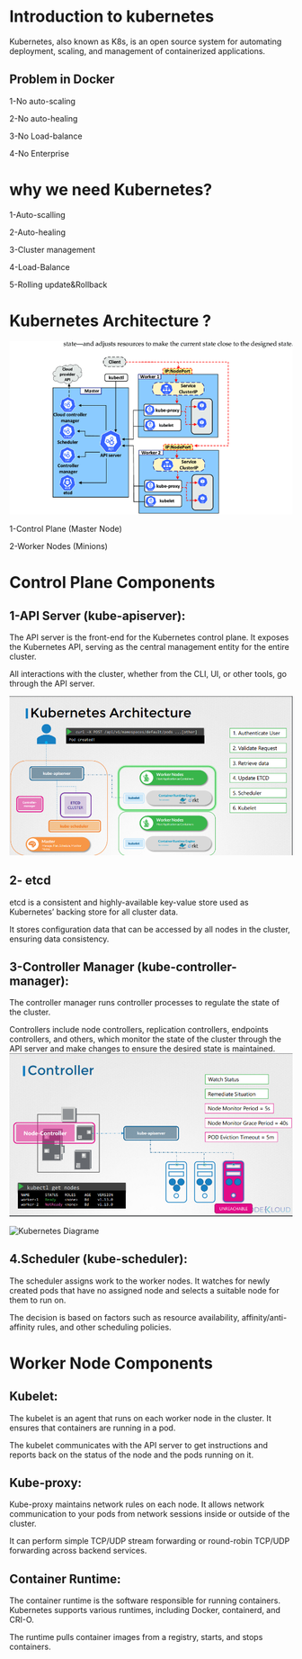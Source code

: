 # Introduction to kubernetes
Kubernetes, also known as K8s, is an open source system for automating deployment, scaling, and management of containerized applications.
## Problem in Docker
1-No auto-scaling

2-No auto-healing

3-No Load-balance

4-No Enterprise

# why we need Kubernetes?
1-Auto-scalling

2-Auto-healing

3-Cluster management

4-Load-Balance

5-Rolling update&Rollback

# Kubernetes Architecture ?
![Kubernetes Diagrame](../pictures/Kubernetes-architecture-diagrame.png)

1-Control Plane (Master Node)

2-Worker Nodes (Minions)
 # Control Plane Components 

 ## 1-API Server (kube-apiserver):

The API server is the front-end for the Kubernetes control plane. It exposes the Kubernetes API, serving as the central management entity for the entire cluster.

All interactions with the cluster, whether from the CLI, UI, or other tools, go through the API server.

![Kubernetes Diagrame](../pictures/kubeapi-server.PNG)

## 2- etcd

etcd is a consistent and highly-available key-value store used as Kubernetes’ backing store for all cluster data.

It stores configuration data that can be accessed by all nodes in the cluster, ensuring data consistency.

## 3-Controller Manager (kube-controller-manager):

The controller manager runs controller processes to regulate the state of the cluster.

Controllers include node controllers, replication controllers, endpoints controllers, and others, which monitor the state of the cluster through the API server and make changes to ensure the desired state is maintained.![Kubernetes Diagrame](../pictures/controller.PNG)

![Kubernetes Diagrame](../pictures/controller2.PNG)

## 4.Scheduler (kube-scheduler):

The scheduler assigns work to the worker nodes. It watches for newly created pods that have no assigned node and selects a suitable node for them to run on.

The decision is based on factors such as resource availability, affinity/anti-affinity rules, and other scheduling policies.

# Worker Node Components 

## Kubelet:

The kubelet is an agent that runs on each worker node in the cluster. It ensures that containers are running in a pod.

The kubelet communicates with the API server to get instructions and reports back on the status of the node and the pods running on it.

## Kube-proxy:

Kube-proxy maintains network rules on each node. It allows network communication to your pods from network sessions inside or outside of the cluster.

It can perform simple TCP/UDP stream forwarding or round-robin TCP/UDP forwarding across backend services.

## Container Runtime:

The container runtime is the software responsible for running containers. Kubernetes supports various runtimes, including Docker, containerd, and CRI-O.

The runtime pulls container images from a registry, starts, and stops containers.



